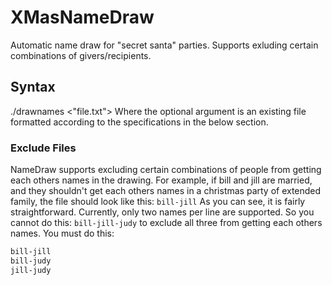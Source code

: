 # XMasNameDraw
Automatic name draw for "secret santa" parties.  Supports exluding certain combinations of givers/recipients.

## Syntax
./drawnames <"file.txt">
Where the optional argument is an existing file formatted according to the specifications in the below section.

### Exclude Files
NameDraw supports excluding certain combinations of people from getting each others names in the drawing.
For example, if bill and jill are married, and they shouldn't get each others names in a christmas party of extended family, 
the file should look like this:
`bill-jill`
As you can see, it is fairly straightforward.
Currently, only two names per line are supported.
So you cannot do this:
`bill-jill-judy` to exclude all three from getting each others names.  You must do this:
```bash
bill-jill
bill-judy
jill-judy
```
